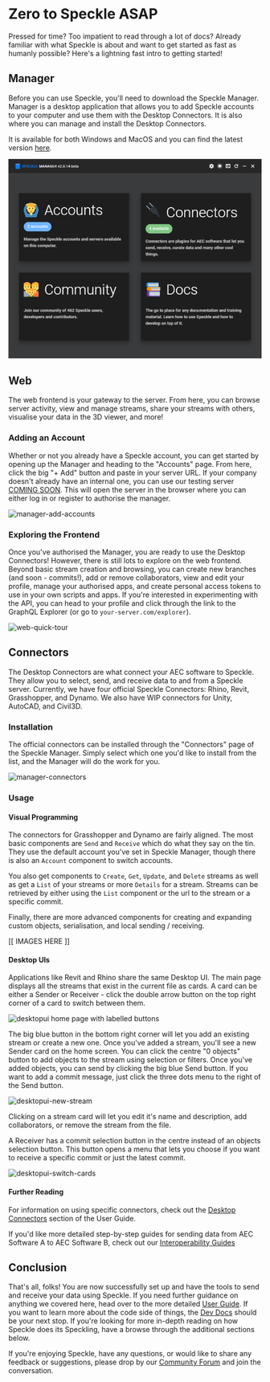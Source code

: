 # Zero to Speckle ASAP

Pressed for time? Too impatient to read through a lot of docs? Already familiar with what Speckle is about and want to get started as fast as humanly possible? Here's a lightning fast intro to getting started!

## Manager

Before you can use Speckle, you'll need to download the Speckle Manager. Manager is a desktop application that allows you to add Speckle accounts to your computer and use them with the Desktop Connectors. It is also where you can manage and install the Desktop Connectors.

It is available for both Windows and MacOS and you can find the latest version [here](https://speckle-releases.ams3.digitaloceanspaces.com/manager/SpeckleManager%20Setup.exe).

![speckle manager home page](../.vuepress/public/assets/manager.png)

## Web

The web frontend is your gateway to the server. From here, you can browse server activity, view and manage streams, share your streams with others, visualise your data in the 3D viewer, and more!

### Adding an Account

Whether or not you already have a Speckle account, you can get started by opening up the Manager and heading to the "Accounts" page. From here, click the big "+ Add" button and paste in your server URL. If your company doesn't already have an internal one, you can use our testing server [COMING SOON](). This will open the server in the browser where you can either log in or register to authorise the manager.

![manager-add-accounts](https://user-images.githubusercontent.com/7717434/106609140-2c07ba80-655d-11eb-9728-d59b850ac9a2.gif)

### Exploring the Frontend

Once you've authorised the Manager, you are ready to use the Desktop Connectors! However, there is still lots to explore on the web frontend. Beyond basic stream creation and browsing, you can create new branches (and soon - commits!), add or remove collaborators, view and edit your profile, manage your authorised apps, and create personal access tokens to use in your own scripts and apps. If you're interested in experimenting with the API, you can head to your profile and click through the link to the GraphQL Explorer (or go to `your-server.com/explorer`).

![web-quick-tour](https://user-images.githubusercontent.com/7717434/106624436-90cb1100-656d-11eb-8da1-e413d676a7a6.gif)

## Connectors

The Desktop Connectors are what connect your AEC software to Speckle. They allow you to select, send, and receive data to and from a Speckle server. Currently, we have four official Speckle Connectors: Rhino, Revit, Grasshopper, and Dynamo. We also have WIP connectors for Unity, AutoCAD, and Civil3D.

### Installation

The official connectors can be installed through the "Connectors" page of the Speckle Manager. Simply select which one you'd like to install from the list, and the Manager will do the work for you.

![manager-connectors](https://user-images.githubusercontent.com/7717434/106609134-2b6f2400-655d-11eb-8d2a-1730115e3bc7.gif)

### Usage

#### Visual Programming

The connectors for Grasshopper and Dynamo are fairly aligned. The most basic components are `Send` and `Receive` which do what they say on the tin. They use the default account you've set in Speckle Manager, though there is also an `Account` component to switch accounts.

You also get components to `Create`, `Get`, `Update`, and `Delete` streams as well as get a `List` of your streams or more `Details` for a stream. Streams can be retrieved by either using the `List` component or the url to the stream or a specific commit.

Finally, there are more advanced components for creating and expanding custom objects, serialisation, and local sending / receiving.

[[ IMAGES HERE ]]

#### Desktop UIs

Applications like Revit and Rhino share the same Desktop UI. The main page displays all the streams that exist in the current file as cards. A card can be either a Sender or Receiver - click the double arrow button on the top right corner of a card to switch between them.

![desktopui home page with labelled buttons](https://user-images.githubusercontent.com/7717434/107382404-badd7f80-6ae7-11eb-9941-2265b1cc5748.png)

The big blue button in the bottom right corner will let you add an existing stream or create a new one. Once you've added a stream, you'll see a new Sender card on the home screen. You can click the centre "0 objects" button to add objects to the stream using selection or filters. Once you've added objects, you can send by clicking the big blue Send button. If you want to add a commit message, just click the three dots menu to the right of the Send button.

![desktopui-new-stream](https://user-images.githubusercontent.com/7717434/106741747-08ec1200-6614-11eb-9162-829670899da9.gif)

Clicking on a stream card will let you edit it's name and description, add collaborators, or remove the stream from the file.

A Receiver has a commit selection button in the centre instead of an objects selection button. This button opens a menu that lets you choose if you want to receive a specific commit or just the latest commit.

![desktopui-switch-cards](https://user-images.githubusercontent.com/7717434/106739209-c5dc6f80-6610-11eb-8625-01b19240c612.gif)

#### Further Reading

For information on using specific connectors, check out the [Desktop Connectors](/user/connectors) section of the User Guide.

If you'd like more detailed step-by-step guides for sending data from AEC Software A to AEC Software B, check out our [Interoperability Guides](/user/interoperability)

## Conclusion

That's all, folks! You are now successfully set up and have the tools to send and receive your data using Speckle. If you need further guidance on anything we covered here, head over to the more detailed [User Guide](/user/). If you want to learn more about the code side of things, the [Dev Docs](/dev/) should be your next stop. If you're looking for more in-depth reading on how Speckle does its Speckling, have a browse through the additional sections below.

If you're enjoying Speckle, have any questions, or would like to share any feedback or suggestions, please drop by our [Community Forum](https://speckle.community/) and join the conversation.
